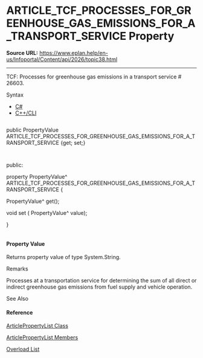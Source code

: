 # ARTICLE_TCF_PROCESSES_FOR_GREENHOUSE_GAS_EMISSIONS_FOR_A_TRANSPORT_SERVICE Property

**Source URL:** https://www.eplan.help/en-us/Infoportal/Content/api/2026/topic38.html

---

TCF: Processes for greenhouse gas emissions in a transport service # 26603.

Syntax

- [C#](#i-syntax-CS)
- [C++/CLI](#i-syntax-CPP2005)

```
```
public PropertyValue ARTICLE_TCF_PROCESSES_FOR_GREENHOUSE_GAS_EMISSIONS_FOR_A_TRANSPORT_SERVICE {get; set;}
```
```

```
```
public:
property PropertyValue^ ARTICLE_TCF_PROCESSES_FOR_GREENHOUSE_GAS_EMISSIONS_FOR_A_TRANSPORT_SERVICE {
   PropertyValue^ get();
   void set (    PropertyValue^ value);
}
```
```

#### Property Value

Returns property value of type System.String.

Remarks

Processes at a transportation service for determining the sum of all direct or indirect greenhouse gas emissions from fuel supply and vehicle operation.



See Also

#### Reference

[ArticlePropertyList Class](Eplan.EplApi.DataModelu~Eplan.EplApi.DataModel.ArticlePropertyList.html)
  
[ArticlePropertyList Members](Eplan.EplApi.DataModelu~Eplan.EplApi.DataModel.ArticlePropertyList_members.html)
  
[Overload List](topic1754.html)